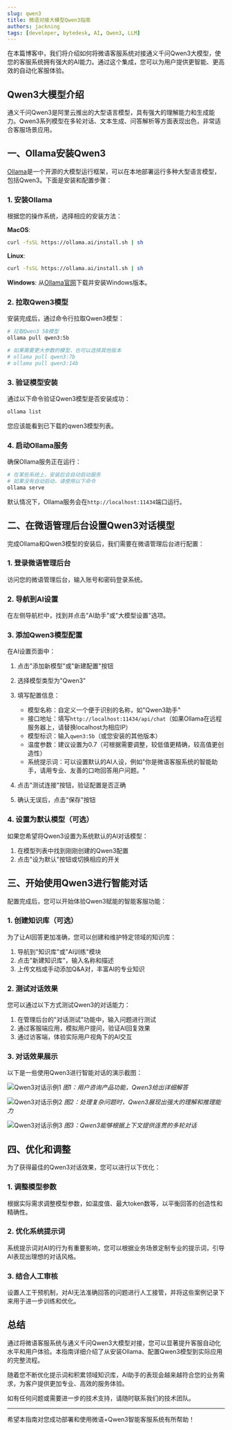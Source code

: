 ```yaml
---
slug: qwen3
title: 微语对接大模型Qwen3指南
authors: jackning
tags: [developer, bytedesk, AI, Qwen3, LLM]
---
```


在本篇博客中，我们将介绍如何将微语客服系统对接通义千问Qwen3大模型，使您的客服系统拥有强大的AI能力。通过这个集成，您可以为用户提供更智能、更高效的自动化客服体验。

## Qwen3大模型介绍

通义千问Qwen3是阿里云推出的大型语言模型，具有强大的理解能力和生成能力。Qwen3系列模型在多轮对话、文本生成、问答解析等方面表现出色，非常适合客服场景应用。

## 一、Ollama安装Qwen3

[Ollama](https://ollama.ai/)是一个开源的大模型运行框架，可以在本地部署运行多种大型语言模型，包括Qwen3。下面是安装和配置步骤：

### 1. 安装Ollama

根据您的操作系统，选择相应的安装方法：

**MacOS**:

```bash
curl -fsSL https://ollama.ai/install.sh | sh
```

**Linux**:

```bash
curl -fsSL https://ollama.ai/install.sh | sh
```

**Windows**:
从[Ollama官网](https://ollama.ai/download)下载并安装Windows版本。

### 2. 拉取Qwen3模型

安装完成后，通过命令行拉取Qwen3模型：

```bash
# 拉取Qwen3 5B模型
ollama pull qwen3:5b

# 如果需要更大参数的模型，也可以选择其他版本
# ollama pull qwen3:7b
# ollama pull qwen3:14b
```

### 3. 验证模型安装

通过以下命令验证Qwen3模型是否安装成功：

```bash
ollama list
```

您应该能看到已下载的qwen3模型列表。

### 4. 启动Ollama服务

确保Ollama服务正在运行：

```bash
# 在某些系统上，安装后会自动启动服务
# 如果没有自动启动，请使用以下命令
ollama serve
```

默认情况下，Ollama服务会在`http://localhost:11434`端口运行。

## 二、在微语管理后台设置Qwen3对话模型

完成Ollama和Qwen3模型的安装后，我们需要在微语管理后台进行配置：

### 1. 登录微语管理后台

访问您的微语管理后台，输入账号和密码登录系统。

### 2. 导航到AI设置

在左侧导航栏中，找到并点击"AI助手"或"大模型设置"选项。

### 3. 添加Qwen3模型配置

在AI设置页面中：

1. 点击"添加新模型"或"新建配置"按钮
2. 选择模型类型为"Qwen3"
3. 填写配置信息：
   - 模型名称：自定义一个便于识别的名称，如"Qwen3助手"
   - 接口地址：填写`http://localhost:11434/api/chat`（如果Ollama在远程服务器上，请替换localhost为相应IP）
   - 模型标识：输入`qwen3:5b`（或您安装的其他版本）
   - 温度参数：建议设置为0.7（可根据需要调整，较低值更精确，较高值更创造性）
   - 系统提示词：可以设置默认的AI人设，例如"你是微语客服系统的智能助手，请用专业、友善的口吻回答用户问题。"

4. 点击"测试连接"按钮，验证配置是否正确
5. 确认无误后，点击"保存"按钮

### 4. 设置为默认模型（可选）

如果您希望将Qwen3设置为系统默认的AI对话模型：

1. 在模型列表中找到刚刚创建的Qwen3配置
2. 点击"设为默认"按钮或切换相应的开关

## 三、开始使用Qwen3进行智能对话

配置完成后，您可以开始体验Qwen3赋能的智能客服功能：

### 1. 创建知识库（可选）

为了让AI回答更加准确，您可以创建和维护特定领域的知识库：

1. 导航到"知识库"或"AI训练"模块
2. 点击"新建知识库"，输入名称和描述
3. 上传文档或手动添加Q&A对，丰富AI的专业知识

### 2. 测试对话效果

您可以通过以下方式测试Qwen3的对话能力：

1. 在管理后台的"对话测试"功能中，输入问题进行测试
2. 通过客服端应用，模拟用户提问，验证AI回复效果
3. 通过访客端，体验实际用户视角下的AI交互

### 3. 对话效果展示

以下是一些使用Qwen3进行智能对话的演示截图：

![Qwen3对话示例1](https://您的图片服务器地址/qwen3-demo-1.png)
*图1：用户咨询产品功能，Qwen3给出详细解答*

![Qwen3对话示例2](https://您的图片服务器地址/qwen3-demo-2.png)
*图2：处理复杂问题时，Qwen3展现出强大的理解和推理能力*

![Qwen3对话示例3](https://您的图片服务器地址/qwen3-demo-3.png)
*图3：Qwen3能够根据上下文提供连贯的多轮对话*

## 四、优化和调整

为了获得最佳的Qwen3对话效果，您可以进行以下优化：

### 1. 调整模型参数

根据实际需求调整模型参数，如温度值、最大token数等，以平衡回答的创造性和精确性。

### 2. 优化系统提示词

系统提示词对AI的行为有重要影响，您可以根据业务场景定制专业的提示词，引导AI表现出理想的对话风格。

### 3. 结合人工审核

设置人工干预机制，对AI无法准确回答的问题进行人工接管，并将这些案例记录下来用于进一步训练和优化。

## 总结

通过将微语客服系统与通义千问Qwen3大模型对接，您可以显著提升客服自动化水平和用户体验。本指南详细介绍了从安装Ollama、配置Qwen3模型到实际应用的完整流程。

随着您不断优化提示词和积累领域知识库，AI助手的表现会越来越符合您的业务需求，为客户提供更加专业、高效的服务体验。

如有任何问题或需要进一步的技术支持，请随时联系我们的技术团队。

---

希望本指南对您成功部署和使用微语+Qwen3智能客服系统有所帮助！
